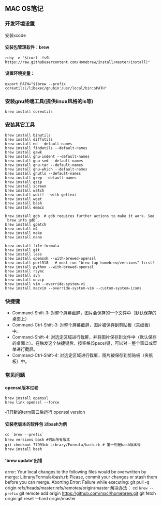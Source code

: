 MAC OS笔记
---------------

### 开发环境设置
安装xcode
#### 安装包管理软件：brew
    ruby -e "$(curl -fsSL https://raw.githubusercontent.com/Homebrew/install/master/install)"

#### 设置环境变量：
	export PATH="$(brew --prefix coreutils)/libexec/gnubin:/usr/local/bin:$PATH"

### 安装gnu终端工具(提供linux风格的ls等)
	brew install coreutils

### 安装其它工具
	brew install binutils
	brew install diffutils
	brew install ed --default-names
	brew install findutils --default-names
	brew install gawk
	brew install gnu-indent --default-names
	brew install gnu-sed --default-names
	brew install gnu-tar --default-names
	brew install gnu-which --default-names
	brew install gnutls --default-names
	brew install grep --default-names
	brew install gzip
	brew install screen
	brew install watch
	brew install wdiff --with-gettext
	brew install wget
	brew install bash
	brew install emacs

	brew install gdb  # gdb requires further actions to make it work. See `brew info gdb`.
	brew install gpatch
	brew install m4
	brew install make
	brew install nano

	brew install file-formula
	brew install git
	brew install less
	brew install openssh --with-brewed-openssl
	brew install perl518   # must run "brew tap homebrew/versions" first!
	brew install python --with-brewed-openssl
	brew install rsync
	brew install svn
	brew install unzip
	brew install vim --override-system-vi
	brew install macvim --override-system-vim --custom-system-icons



### 快捷键
 * Command-Shift-3: 对整个屏幕截屏，图片会保存的一个文件中（默认保存的桌面上）
 * Command-Ctrl-Shift-3: 对整个屏幕截屏，图片被保存到剪贴板（夹纸板）中。
 * Command-Shift-4: 对选定区域进行截屏，并将图片保存到文件中（默认保存的桌面上）。在触发这个快捷键后，按空格(Space)键，可以对一整个窗口或菜单进行截屏。
 * Command-Ctrl-Shift-4: 对选定区域进行截屏，图片被保存到剪贴板（夹纸板）中。

### 常见问题

#### openssl版本过老
	brew install openssl
	brew link openssl --force
打开新的term窗口后运行
	openssl version

#### 安装老版本的软件包 以bash为例
	cd `brew --prefix`
	brew versions bash #列出所有版本
	git checkout 77993cb Library/Formula/bash.rb # 第一列是bash版本号
	brew install bash


#### 'brew update'出错
error: Your local changes to the following files would be overwritten by merge: Library/Formula/bash.rb Please, commit your changes or stash them before you can merge. Aborting Error: Failure while executing: git pull -q origin refs/heads/master:refs/remotes/origin/master
解决办法：
	cd `brew --prefix`
	git remote add origin https://github.com/mxcl/homebrew.git
	git fetch origin
	git reset --hard origin/master
